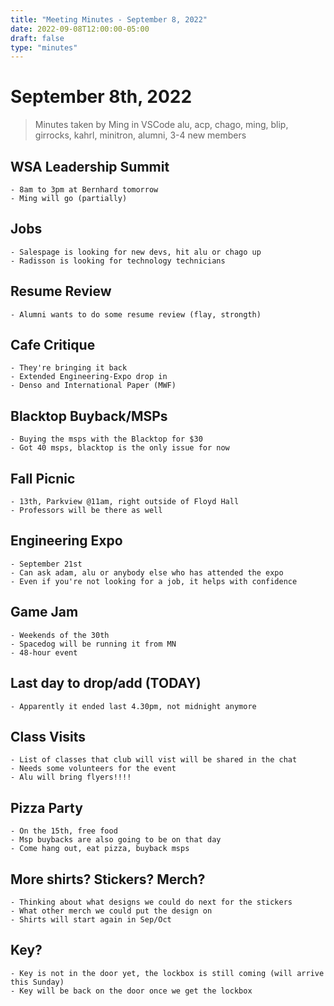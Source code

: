 ```yaml
---
title: "Meeting Minutes - September 8, 2022"
date: 2022-09-08T12:00:00-05:00
draft: false
type: "minutes"
---
```


# September 8th, 2022

> Minutes taken by Ming in VSCode
> alu, acp, chago, ming, blip, girrocks, kahrl, minitron, alumni, 3-4 new members

## WSA Leadership Summit

    - 8am to 3pm at Bernhard tomorrow
    - Ming will go (partially)

## Jobs

    - Salespage is looking for new devs, hit alu or chago up
    - Radisson is looking for technology technicians

## Resume Review

    - Alumni wants to do some resume review (flay, strongth)

## Cafe Critique

    - They're bringing it back
    - Extended Engineering-Expo drop in
    - Denso and International Paper (MWF)

## Blacktop Buyback/MSPs

    - Buying the msps with the Blacktop for $30
    - Got 40 msps, blacktop is the only issue for now

## Fall Picnic

    - 13th, Parkview @11am, right outside of Floyd Hall
    - Professors will be there as well

## Engineering Expo

    - September 21st
    - Can ask adam, alu or anybody else who has attended the expo
    - Even if you're not looking for a job, it helps with confidence

## Game Jam

    - Weekends of the 30th
    - Spacedog will be running it from MN
    - 48-hour event

## Last day to drop/add (TODAY)

    - Apparently it ended last 4.30pm, not midnight anymore

## Class Visits

    - List of classes that club will vist will be shared in the chat
    - Needs some volunteers for the event
    - Alu will bring flyers!!!!

## Pizza Party

    - On the 15th, free food
    - Msp buybacks are also going to be on that day
    - Come hang out, eat pizza, buyback msps

## More shirts? Stickers? Merch?

    - Thinking about what designs we could do next for the stickers
    - What other merch we could put the design on
    - Shirts will start again in Sep/Oct

## Key?

    - Key is not in the door yet, the lockbox is still coming (will arrive this Sunday)
    - Key will be back on the door once we get the lockbox
